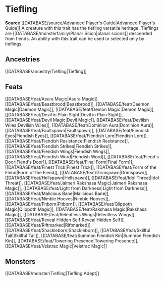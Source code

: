 ﻿---
id: '258'
name: Tiefling
rarity: Common
source: '[[DATABASE/source/Advanced Player''s Guide|Advanced Player''s Guide]]'
trait:
- Tiefling
type: Trait

---
# Tiefling

**Source** [[DATABASE/source/Advanced Player's Guide|Advanced Player's Guide]] 
A creature with this trait has the tiefling versatile heritage. Tieflings are [[DATABASE/monsterfamily/Planar Scion|planar scions]] descended from fiends. An ability with this trait can be used or selected only by tieflings.

## Ancestries

[[DATABASE/ancestry/Tiefling|Tiefling]]

## Feats

[[DATABASE/feat/Asura Magic|Asura Magic]], [[DATABASE/feat/Beastbrood|Beastbrood]], [[DATABASE/feat/Daemon Magic|Daemon Magic]], [[DATABASE/feat/Demon Magic|Demon Magic]], [[DATABASE/feat/Devil in Plain Sight|Devil in Plain Sight]], [[DATABASE/feat/Devil Magic|Devil Magic]], [[DATABASE/feat/Devilish Wiles|Devilish Wiles]], [[DATABASE/feat/Dominion Aura|Dominion Aura]], [[DATABASE/feat/Faultspawn|Faultspawn]], [[DATABASE/feat/Fiendish Eyes|Fiendish Eyes]], [[DATABASE/feat/Fiendish Lore|Fiendish Lore]], [[DATABASE/feat/Fiendish Resistance|Fiendish Resistance]], [[DATABASE/feat/Fiendish Strikes|Fiendish Strikes]], [[DATABASE/feat/Fiendish Wings|Fiendish Wings]], [[DATABASE/feat/Fiendish Word|Fiendish Word]], [[DATABASE/feat/Fiend's Door|Fiend's Door]], [[DATABASE/feat/Final Form|Final Form]], [[DATABASE/feat/Finest Trick|Finest Trick]], [[DATABASE/feat/Form of the Fiend|Form of the Fiend]], [[DATABASE/feat/Grimspawn|Grimspawn]], [[DATABASE/feat/Hellspawn|Hellspawn]], [[DATABASE/feat/Idol Threat|Idol Threat]], [[DATABASE/feat/Jalmeri Rakshasa Magic|Jalmeri Rakshasa Magic]], [[DATABASE/feat/Light from Darkness|Light from Darkness]], [[DATABASE/feat/Malicious Bane|Malicious Bane]], [[DATABASE/feat/Nimble Hooves|Nimble Hooves]], [[DATABASE/feat/Pitborn|Pitborn]], [[DATABASE/feat/Qlippoth Magic|Qlippoth Magic]], [[DATABASE/feat/Rakshasa Magic|Rakshasa Magic]], [[DATABASE/feat/Relentless Wings|Relentless Wings]], [[DATABASE/feat/Reveal Hidden Self|Reveal Hidden Self]], [[DATABASE/feat/Riftmarked|Riftmarked]], [[DATABASE/feat/Shackleborn|Shackleborn]], [[DATABASE/feat/Skillful Tail|Skillful Tail]], [[DATABASE/feat/Summon Fiendish Kin|Summon Fiendish Kin]], [[DATABASE/feat/Towering Presence|Towering Presence]], [[DATABASE/feat/Velstrac Magic|Velstrac Magic]]

## Monsters

[[DATABASE/monster/Tiefling|Tiefling Adept]]